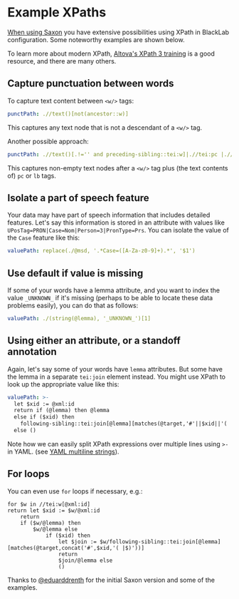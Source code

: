# Example XPaths

[When using Saxon](/guide/how-to-configure-indexing.md#xpath-support-level) you have extensive possibilities using XPath in BlackLab configuration. Some noteworthy examples are shown below.

To learn more about modern XPath, [Altova's XPath 3 training](https://www.altova.com/training/xpath3) is a good resource, and there are many others.

## Capture punctuation between words

To capture text content between `<w/>` tags:

```yaml
punctPath: .//text()[not(ancestor::w)]
```

This captures any text node that is not a descendant of a `<w/>` tag.

Another possible approach:

```yaml
punctPath: .//text()[.!='' and preceding-sibling::tei:w]|.//tei:pc |.//tei:lb
```

This captures non-empty text nodes after a `<w/>` tag plus (the text contents of) `pc` or `lb` tags.

## Isolate a part of speech feature

Your data may have part of speech information that includes detailed features. Let's say this information is stored in an attribute with values like `UPosTag=PRON|Case=Nom|Person=3|PronType=Prs`. You can isolate the value of the `Case` feature like this:

```yaml
valuePath: replace(./@msd, '.*Case=([A-Za-z0-9]+).*', '$1')
```

## Use default if value is missing

If some of your words have a lemma attribute, and you want to index the value `_UNKNOWN_` if it's missing (perhaps to be able to locate these data problems easily), you can do that as follows:

```yaml
valuePath: ./(string(@lemma), '_UNKNOWN_')[1]
```

## Using either an attribute, or a standoff annotation

Again, let's say some of your words have `lemma` attributes. But some have the lemma in a separate `tei:join` element instead. You might use XPath to look up the appropriate value like this:

```yaml
valuePath: >-
  let $xid := @xml:id
  return if (@lemma) then @lemma 
  else if ($xid) then
    following-sibling::tei:join[@lemma][matches(@target,'#'||$xid||'( |$)')]/@lemma 
  else ()
```

Note how we can easily split XPath expressions over multiple lines using `>-` in YAML. (see [YAML multiline strings](https://yaml-multiline.info/)).

## For loops

You can even use `for` loops if necessary, e.g.:

```xquery
for $w in //tei:w[@xml:id]
return let $xid := $w/@xml:id
    return 
    if ($w/@lemma) then
        $w/@lemma else
            if ($xid) then
                let $join := $w/following-sibling::tei:join[@lemma][matches(@target,concat('#',$xid,'( |$)'))]
                return
                $join/@lemma else
                ()
```

Thanks to [@eduarddrenth](https://github.com/eduarddrenth) for the initial Saxon version and some of the examples.
